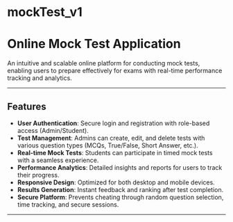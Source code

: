 # mockTest_v1
# Online Mock Test Application

An intuitive and scalable online platform for conducting mock tests, enabling users to prepare effectively for exams with real-time performance tracking and analytics.

---

## Features

- **User Authentication**: Secure login and registration with role-based access (Admin/Student).
- **Test Management**: Admins can create, edit, and delete tests with various question types (MCQs, True/False, Short Answer, etc.).
- **Real-time Mock Tests**: Students can participate in timed mock tests with a seamless experience.
- **Performance Analytics**: Detailed insights and reports for users to track their progress.
- **Responsive Design**: Optimized for both desktop and mobile devices.
- **Results Generation**: Instant feedback and ranking after test completion.
- **Secure Platform**: Prevents cheating through random question selection, time tracking, and secure sessions.

---
